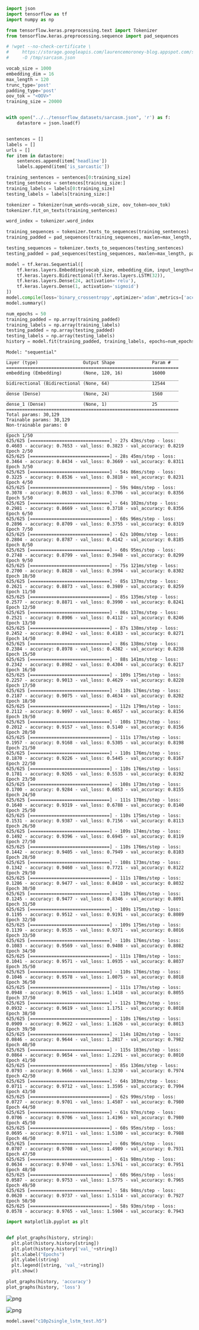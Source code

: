 ```python
import json
import tensorflow as tf
import numpy as np

from tensorflow.keras.preprocessing.text import Tokenizer
from tensorflow.keras.preprocessing.sequence import pad_sequences

# !wget --no-check-certificate \
#     https://storage.googleapis.com/laurencemoroney-blog.appspot.com/sarcasm.json \
#     -O /tmp/sarcasm.json

vocab_size = 1000
embedding_dim = 16
max_length = 120
trunc_type='post'
padding_type='post'
oov_tok = "<OOV>"
training_size = 20000


with open("../../tensorflow_datasets/sarcasm.json", 'r') as f:
    datastore = json.load(f)


sentences = []
labels = []
urls = []
for item in datastore:
    sentences.append(item['headline'])
    labels.append(item['is_sarcastic'])

training_sentences = sentences[0:training_size]
testing_sentences = sentences[training_size:]
training_labels = labels[0:training_size]
testing_labels = labels[training_size:]

tokenizer = Tokenizer(num_words=vocab_size, oov_token=oov_tok)
tokenizer.fit_on_texts(training_sentences)

word_index = tokenizer.word_index

training_sequences = tokenizer.texts_to_sequences(training_sentences)
training_padded = pad_sequences(training_sequences, maxlen=max_length, padding=padding_type, truncating=trunc_type)

testing_sequences = tokenizer.texts_to_sequences(testing_sentences)
testing_padded = pad_sequences(testing_sequences, maxlen=max_length, padding=padding_type, truncating=trunc_type)

model = tf.keras.Sequential([
    tf.keras.layers.Embedding(vocab_size, embedding_dim, input_length=max_length),
    tf.keras.layers.Bidirectional(tf.keras.layers.LSTM(32)),
    tf.keras.layers.Dense(24, activation='relu'),
    tf.keras.layers.Dense(1, activation='sigmoid')
])
model.compile(loss='binary_crossentropy',optimizer='adam',metrics=['accuracy'])
model.summary()

num_epochs = 50
training_padded = np.array(training_padded)
training_labels = np.array(training_labels)
testing_padded = np.array(testing_padded)
testing_labels = np.array(testing_labels)
history = model.fit(training_padded, training_labels, epochs=num_epochs, validation_data=(testing_padded, testing_labels), verbose=1)


```

    Model: "sequential"
    _________________________________________________________________
    Layer (type)                 Output Shape              Param #   
    =================================================================
    embedding (Embedding)        (None, 120, 16)           16000     
    _________________________________________________________________
    bidirectional (Bidirectional (None, 64)                12544     
    _________________________________________________________________
    dense (Dense)                (None, 24)                1560      
    _________________________________________________________________
    dense_1 (Dense)              (None, 1)                 25        
    =================================================================
    Total params: 30,129
    Trainable params: 30,129
    Non-trainable params: 0
    _________________________________________________________________
    Epoch 1/50
    625/625 [==============================] - 27s 43ms/step - loss: 0.4603 - accuracy: 0.7653 - val_loss: 0.3823 - val_accuracy: 0.8219
    Epoch 2/50
    625/625 [==============================] - 28s 45ms/step - loss: 0.3464 - accuracy: 0.8434 - val_loss: 0.3669 - val_accuracy: 0.8311
    Epoch 3/50
    625/625 [==============================] - 54s 86ms/step - loss: 0.3225 - accuracy: 0.8536 - val_loss: 0.3818 - val_accuracy: 0.8231
    Epoch 4/50
    625/625 [==============================] - 59s 94ms/step - loss: 0.3078 - accuracy: 0.8633 - val_loss: 0.3706 - val_accuracy: 0.8356
    Epoch 5/50
    625/625 [==============================] - 64s 102ms/step - loss: 0.2981 - accuracy: 0.8669 - val_loss: 0.3718 - val_accuracy: 0.8356
    Epoch 6/50
    625/625 [==============================] - 60s 96ms/step - loss: 0.2896 - accuracy: 0.8709 - val_loss: 0.3755 - val_accuracy: 0.8319
    Epoch 7/50
    625/625 [==============================] - 62s 100ms/step - loss: 0.2804 - accuracy: 0.8787 - val_loss: 0.4142 - val_accuracy: 0.8185
    Epoch 8/50
    625/625 [==============================] - 60s 95ms/step - loss: 0.2748 - accuracy: 0.8799 - val_loss: 0.3948 - val_accuracy: 0.8299
    Epoch 9/50
    625/625 [==============================] - 75s 121ms/step - loss: 0.2700 - accuracy: 0.8828 - val_loss: 0.3994 - val_accuracy: 0.8302
    Epoch 10/50
    625/625 [==============================] - 85s 137ms/step - loss: 0.2621 - accuracy: 0.8873 - val_loss: 0.3989 - val_accuracy: 0.8259
    Epoch 11/50
    625/625 [==============================] - 85s 135ms/step - loss: 0.2577 - accuracy: 0.8871 - val_loss: 0.3990 - val_accuracy: 0.8241
    Epoch 12/50
    625/625 [==============================] - 86s 137ms/step - loss: 0.2521 - accuracy: 0.8906 - val_loss: 0.4112 - val_accuracy: 0.8246
    Epoch 13/50
    625/625 [==============================] - 87s 138ms/step - loss: 0.2452 - accuracy: 0.8942 - val_loss: 0.4183 - val_accuracy: 0.8271
    Epoch 14/50
    625/625 [==============================] - 86s 138ms/step - loss: 0.2384 - accuracy: 0.8978 - val_loss: 0.4382 - val_accuracy: 0.8238
    Epoch 15/50
    625/625 [==============================] - 88s 141ms/step - loss: 0.2342 - accuracy: 0.8982 - val_loss: 0.4304 - val_accuracy: 0.8217
    Epoch 16/50
    625/625 [==============================] - 109s 175ms/step - loss: 0.2257 - accuracy: 0.9013 - val_loss: 0.4629 - val_accuracy: 0.8228
    Epoch 17/50
    625/625 [==============================] - 110s 176ms/step - loss: 0.2187 - accuracy: 0.9075 - val_loss: 0.4634 - val_accuracy: 0.8202
    Epoch 18/50
    625/625 [==============================] - 112s 179ms/step - loss: 0.2112 - accuracy: 0.9097 - val_loss: 0.4657 - val_accuracy: 0.8156
    Epoch 19/50
    625/625 [==============================] - 108s 173ms/step - loss: 0.2012 - accuracy: 0.9157 - val_loss: 0.5140 - val_accuracy: 0.8156
    Epoch 20/50
    625/625 [==============================] - 111s 177ms/step - loss: 0.1957 - accuracy: 0.9168 - val_loss: 0.5305 - val_accuracy: 0.8198
    Epoch 21/50
    625/625 [==============================] - 110s 176ms/step - loss: 0.1870 - accuracy: 0.9226 - val_loss: 0.5445 - val_accuracy: 0.8167
    Epoch 22/50
    625/625 [==============================] - 110s 176ms/step - loss: 0.1781 - accuracy: 0.9265 - val_loss: 0.5535 - val_accuracy: 0.8192
    Epoch 23/50
    625/625 [==============================] - 108s 173ms/step - loss: 0.1700 - accuracy: 0.9284 - val_loss: 0.6853 - val_accuracy: 0.8155
    Epoch 24/50
    625/625 [==============================] - 111s 178ms/step - loss: 0.1640 - accuracy: 0.9319 - val_loss: 0.6788 - val_accuracy: 0.8140
    Epoch 25/50
    625/625 [==============================] - 110s 175ms/step - loss: 0.1531 - accuracy: 0.9387 - val_loss: 0.7156 - val_accuracy: 0.8113
    Epoch 26/50
    625/625 [==============================] - 109s 174ms/step - loss: 0.1492 - accuracy: 0.9396 - val_loss: 0.6945 - val_accuracy: 0.8119
    Epoch 27/50
    625/625 [==============================] - 110s 176ms/step - loss: 0.1442 - accuracy: 0.9405 - val_loss: 0.7949 - val_accuracy: 0.8103
    Epoch 28/50
    625/625 [==============================] - 108s 173ms/step - loss: 0.1342 - accuracy: 0.9460 - val_loss: 0.7721 - val_accuracy: 0.8122
    Epoch 29/50
    625/625 [==============================] - 111s 178ms/step - loss: 0.1286 - accuracy: 0.9477 - val_loss: 0.8410 - val_accuracy: 0.8032
    Epoch 30/50
    625/625 [==============================] - 110s 176ms/step - loss: 0.1245 - accuracy: 0.9477 - val_loss: 0.8346 - val_accuracy: 0.8091
    Epoch 31/50
    625/625 [==============================] - 109s 175ms/step - loss: 0.1195 - accuracy: 0.9512 - val_loss: 0.9191 - val_accuracy: 0.8089
    Epoch 32/50
    625/625 [==============================] - 109s 175ms/step - loss: 0.1139 - accuracy: 0.9535 - val_loss: 0.9371 - val_accuracy: 0.8016
    Epoch 33/50
    625/625 [==============================] - 110s 176ms/step - loss: 0.1083 - accuracy: 0.9569 - val_loss: 0.9408 - val_accuracy: 0.8082
    Epoch 34/50
    625/625 [==============================] - 111s 178ms/step - loss: 0.1041 - accuracy: 0.9571 - val_loss: 1.0935 - val_accuracy: 0.8037
    Epoch 35/50
    625/625 [==============================] - 110s 176ms/step - loss: 0.1046 - accuracy: 0.9578 - val_loss: 1.0075 - val_accuracy: 0.8018
    Epoch 36/50
    625/625 [==============================] - 111s 177ms/step - loss: 0.0948 - accuracy: 0.9615 - val_loss: 1.1418 - val_accuracy: 0.8055
    Epoch 37/50
    625/625 [==============================] - 112s 179ms/step - loss: 0.0932 - accuracy: 0.9619 - val_loss: 1.1751 - val_accuracy: 0.8018
    Epoch 38/50
    625/625 [==============================] - 110s 176ms/step - loss: 0.0909 - accuracy: 0.9622 - val_loss: 1.1626 - val_accuracy: 0.8013
    Epoch 39/50
    625/625 [==============================] - 114s 182ms/step - loss: 0.0846 - accuracy: 0.9644 - val_loss: 1.2817 - val_accuracy: 0.7982
    Epoch 40/50
    625/625 [==============================] - 115s 183ms/step - loss: 0.0864 - accuracy: 0.9654 - val_loss: 1.2291 - val_accuracy: 0.8010
    Epoch 41/50
    625/625 [==============================] - 85s 136ms/step - loss: 0.0793 - accuracy: 0.9666 - val_loss: 1.3230 - val_accuracy: 0.7974
    Epoch 42/50
    625/625 [==============================] - 64s 103ms/step - loss: 0.0711 - accuracy: 0.9712 - val_loss: 1.3595 - val_accuracy: 0.7994
    Epoch 43/50
    625/625 [==============================] - 62s 99ms/step - loss: 0.0727 - accuracy: 0.9701 - val_loss: 1.4507 - val_accuracy: 0.7980
    Epoch 44/50
    625/625 [==============================] - 61s 97ms/step - loss: 0.0706 - accuracy: 0.9706 - val_loss: 1.4196 - val_accuracy: 0.7980
    Epoch 45/50
    625/625 [==============================] - 60s 95ms/step - loss: 0.0695 - accuracy: 0.9711 - val_loss: 1.5100 - val_accuracy: 0.7988
    Epoch 46/50
    625/625 [==============================] - 60s 96ms/step - loss: 0.0707 - accuracy: 0.9708 - val_loss: 1.4909 - val_accuracy: 0.7931
    Epoch 47/50
    625/625 [==============================] - 61s 98ms/step - loss: 0.0634 - accuracy: 0.9740 - val_loss: 1.5761 - val_accuracy: 0.7951
    Epoch 48/50
    625/625 [==============================] - 60s 96ms/step - loss: 0.0587 - accuracy: 0.9753 - val_loss: 1.5775 - val_accuracy: 0.7965
    Epoch 49/50
    625/625 [==============================] - 58s 94ms/step - loss: 0.0620 - accuracy: 0.9737 - val_loss: 1.5114 - val_accuracy: 0.7927
    Epoch 50/50
    625/625 [==============================] - 58s 93ms/step - loss: 0.0578 - accuracy: 0.9765 - val_loss: 1.5904 - val_accuracy: 0.7943



```python
import matplotlib.pyplot as plt


def plot_graphs(history, string):
  plt.plot(history.history[string])
  plt.plot(history.history['val_'+string])
  plt.xlabel("Epochs")
  plt.ylabel(string)
  plt.legend([string, 'val_'+string])
  plt.show()

plot_graphs(history, 'accuracy')
plot_graphs(history, 'loss')
```


![png](output_1_0.png)



![png](output_1_1.png)



```python
model.save("c10p2single_lstm_test.h5")
```
